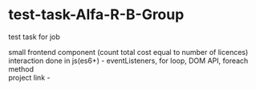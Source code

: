 # test-task-Alfa-R-B-Group
test task for job

small frontend component (count total cost equal to number of licences)
<br>
interaction done in js(es6+) - eventListeners, for loop, DOM API, foreach method
<br>
project link - 
